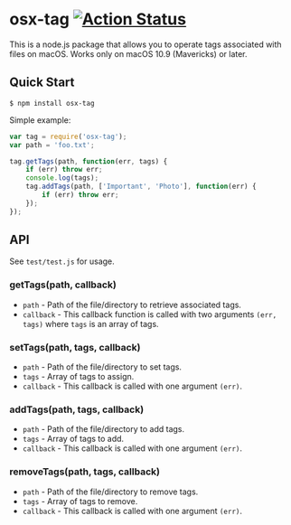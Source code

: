 # osx-tag [![Action Status](https://github.com/keichi/osx-tag/workflows/Node%20CI/badge.svg)](https://github.com/keichi/osx-tag/actions)

This is a node.js package that allows you to operate tags associated with
files on macOS. Works only on macOS 10.9 (Mavericks) or later.

## Quick Start

```shell
$ npm install osx-tag
```

Simple example:

```javascript
var tag = require('osx-tag');
var path = 'foo.txt';

tag.getTags(path, function(err, tags) {
    if (err) throw err;
    console.log(tags);
    tag.addTags(path, ['Important', 'Photo'], function(err) {
        if (err) throw err;
    });
});
```

## API

See `test/test.js` for usage.

### getTags(path, callback)
- `path` - Path of the file/directory to retrieve associated tags.
- `callback` - This callback function is called with  two arguments
    `(err, tags)` where `tags` is an array of tags.

### setTags(path, tags, callback)
- `path` - Path of the file/directory to set tags.
- `tags` - Array of tags to assign.
- `callback` - This callback is called with one argument `(err)`.

### addTags(path, tags, callback)
- `path` - Path of the file/directory to add tags.
- `tags` - Array of tags to add.
- `callback` - This callback is called with one argument `(err)`.

### removeTags(path, tags, callback)
- `path` - Path of the file/directory to remove tags.
- `tags` - Array of tags to remove.
- `callback` - This callback is called with one argument `(err)`.
